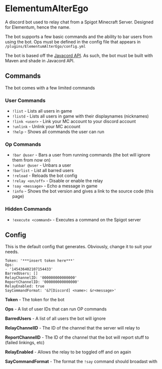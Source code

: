 # ElementumAlterEgo
A discord bot used to relay chat from a Spigot Minecraft Server. Designed for Elementum, hence the name.

The bot supports a few basic commands and the ability to bar users from using the bot. Ops must be defined in the config file that appears in `/plugins/ElementumAlterEgo/config.yml`

The bot is based off the [Javacord API](https://github.com/BtoBastian/Javacord). As such, the bot must be built with Maven and shade in Javacord API.

## Commands
The bot comes with a few limited commands

### User Commands
- `!list` - Lists all users in game
- `!listd` - Lists all users in game with their displaynames (nicknames)
- `!link <user>` - Link your MC account to your discord account
- `!unlink` - Unlink your MC account
- `!help` - Shows all commands the user can run

### Op Commands
- `!bar @user` - Bars a user from running commands (the bot will ignore them from now on)
- `!unbar @user` - Unbars a user
- `!barlist` - List all barred users
- `!reload` - Reloads the bot config
- `!relay <on/off>` - Disable or enable the relay
- `!say <message>` - Echo a message in game
- `!info` - Shows the bot version and gives a link to the source code (this page)
### Hidden Commands
- `!execute <command>` - Executes a command on the Spigot server

## Config
This is the default config that generates. Obviously, change it to suit your needs.
```
Token: '***insert token here***'
Ops:
- '145436402107154433'
BarredUsers: []
RelayChannelID: '000000000000000'
ReportChannelID: '000000000000000'
RelayEnabled: true
SayCommandFormat: '&7[Discord] <name>: &r<message>'
```
**Token** - The token for the bot

**Ops** - A list of user IDs that can run OP commands 

**BarredUsers** - A list of all users the bot will ignore

**RelayChannelID** - The ID of the channel that the server will relay to

**ReportChannelID** - The ID of the channel that the bot will report stuff to (failed linkings, etc)

**RelayEnabled** - Allows the relay to be toggled off and on again

**SayCommandFormat** - The format the `!say` command should broadast with
